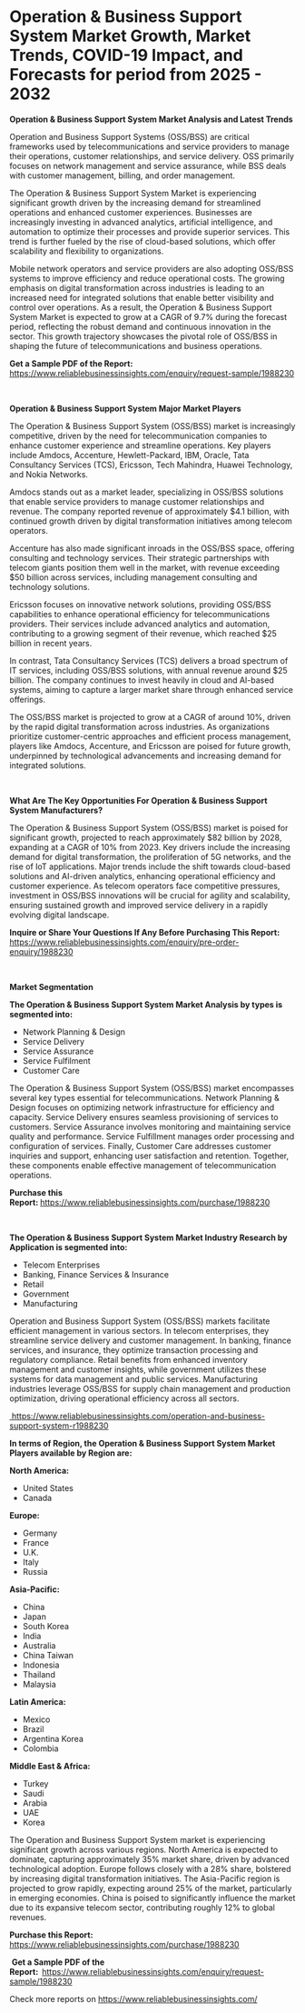 <p><h1>Operation & Business Support System Market Growth, Market Trends, COVID-19 Impact, and Forecasts for period from 2025 - 2032</h1></p><p><strong>Operation & Business Support System Market Analysis and Latest Trends</strong></p>
<p><p>Operation and Business Support Systems (OSS/BSS) are critical frameworks used by telecommunications and service providers to manage their operations, customer relationships, and service delivery. OSS primarily focuses on network management and service assurance, while BSS deals with customer management, billing, and order management.</p><p>The Operation & Business Support System Market is experiencing significant growth driven by the increasing demand for streamlined operations and enhanced customer experiences. Businesses are increasingly investing in advanced analytics, artificial intelligence, and automation to optimize their processes and provide superior services. This trend is further fueled by the rise of cloud-based solutions, which offer scalability and flexibility to organizations.</p><p>Mobile network operators and service providers are also adopting OSS/BSS systems to improve efficiency and reduce operational costs. The growing emphasis on digital transformation across industries is leading to an increased need for integrated solutions that enable better visibility and control over operations. As a result, the Operation & Business Support System Market is expected to grow at a CAGR of 9.7% during the forecast period, reflecting the robust demand and continuous innovation in the sector. This growth trajectory showcases the pivotal role of OSS/BSS in shaping the future of telecommunications and business operations.</p></p>
<p><strong>Get a Sample PDF of the Report:&nbsp;</strong> <a href="https://www.reliablebusinessinsights.com/enquiry/request-sample/1988230?utm_campaign=3455&utm_medium=2&utm_source=Github&utm_content=ia&utm_term=28032025&utm_id=operation-business-support-system">https://www.reliablebusinessinsights.com/enquiry/request-sample/1988230</a></p>
<p>&nbsp;</p>
<p><strong>Operation & Business Support System Major Market Players</strong></p>
<p><p>The Operation & Business Support System (OSS/BSS) market is increasingly competitive, driven by the need for telecommunication companies to enhance customer experience and streamline operations. Key players include Amdocs, Accenture, Hewlett-Packard, IBM, Oracle, Tata Consultancy Services (TCS), Ericsson, Tech Mahindra, Huawei Technology, and Nokia Networks.</p><p>Amdocs stands out as a market leader, specializing in OSS/BSS solutions that enable service providers to manage customer relationships and revenue. The company reported revenue of approximately $4.1 billion, with continued growth driven by digital transformation initiatives among telecom operators.</p><p>Accenture has also made significant inroads in the OSS/BSS space, offering consulting and technology services. Their strategic partnerships with telecom giants position them well in the market, with revenue exceeding $50 billion across services, including management consulting and technology solutions.</p><p>Ericsson focuses on innovative network solutions, providing OSS/BSS capabilities to enhance operational efficiency for telecommunications providers. Their services include advanced analytics and automation, contributing to a growing segment of their revenue, which reached $25 billion in recent years.</p><p>In contrast, Tata Consultancy Services (TCS) delivers a broad spectrum of IT services, including OSS/BSS solutions, with annual revenue around $25 billion. The company continues to invest heavily in cloud and AI-based systems, aiming to capture a larger market share through enhanced service offerings.</p><p>The OSS/BSS market is projected to grow at a CAGR of around 10%, driven by the rapid digital transformation across industries. As organizations prioritize customer-centric approaches and efficient process management, players like Amdocs, Accenture, and Ericsson are poised for future growth, underpinned by technological advancements and increasing demand for integrated solutions.</p></p>
<p>&nbsp;</p>
<p><strong>What Are The Key Opportunities For Operation & Business Support System Manufacturers?</strong></p>
<p><p>The Operation & Business Support System (OSS/BSS) market is poised for significant growth, projected to reach approximately $82 billion by 2028, expanding at a CAGR of 10% from 2023. Key drivers include the increasing demand for digital transformation, the proliferation of 5G networks, and the rise of IoT applications. Major trends include the shift towards cloud-based solutions and AI-driven analytics, enhancing operational efficiency and customer experience. As telecom operators face competitive pressures, investment in OSS/BSS innovations will be crucial for agility and scalability, ensuring sustained growth and improved service delivery in a rapidly evolving digital landscape.</p></p>
<p><strong>Inquire or Share Your Questions If Any Before Purchasing This Report:</strong> <a href="https://www.reliablebusinessinsights.com/enquiry/pre-order-enquiry/1988230?utm_campaign=3455&utm_medium=2&utm_source=Github&utm_content=ia&utm_term=28032025&utm_id=operation-business-support-system">https://www.reliablebusinessinsights.com/enquiry/pre-order-enquiry/1988230</a></p>
<p>&nbsp;</p>
<p><strong>Market Segmentation</strong></p>
<p><strong>The Operation & Business Support System Market Analysis by types is segmented into:</strong></p>
<p><ul><li>Network Planning & Design</li><li>Service Delivery</li><li>Service Assurance</li><li>Service Fulfilment</li><li>Customer Care</li></ul></p>
<p><p>The Operation & Business Support System (OSS/BSS) market encompasses several key types essential for telecommunications. Network Planning & Design focuses on optimizing network infrastructure for efficiency and capacity. Service Delivery ensures seamless provisioning of services to customers. Service Assurance involves monitoring and maintaining service quality and performance. Service Fulfillment manages order processing and configuration of services. Finally, Customer Care addresses customer inquiries and support, enhancing user satisfaction and retention. Together, these components enable effective management of telecommunication operations.</p></p>
<p><strong>Purchase this Report:&nbsp;</strong><a href="https://www.reliablebusinessinsights.com/purchase/1988230?utm_campaign=3455&utm_medium=2&utm_source=Github&utm_content=ia&utm_term=28032025&utm_id=operation-business-support-system">https://www.reliablebusinessinsights.com/purchase/1988230</a></p>
<p>&nbsp;</p>
<p><strong>The Operation & Business Support System Market Industry Research by Application is segmented into:</strong></p>
<p><ul><li>Telecom Enterprises</li><li>Banking, Finance Services & Insurance</li><li>Retail</li><li>Government</li><li>Manufacturing</li></ul></p>
<p><p>Operation and Business Support System (OSS/BSS) markets facilitate efficient management in various sectors. In telecom enterprises, they streamline service delivery and customer management. In banking, finance services, and insurance, they optimize transaction processing and regulatory compliance. Retail benefits from enhanced inventory management and customer insights, while government utilizes these systems for data management and public services. Manufacturing industries leverage OSS/BSS for supply chain management and production optimization, driving operational efficiency across all sectors.</p></p>
<p><a href="https://www.reliablebusinessinsights.com/operation-and-business-support-system-r1988230?utm_campaign=3455&utm_medium=2&utm_source=Github&utm_content=ia&utm_term=28032025&utm_id=operation-business-support-system">&nbsp;https://www.reliablebusinessinsights.com/operation-and-business-support-system-r1988230</a></p>
<p><strong>In terms of Region, the Operation & Business Support System Market Players available by Region are:</strong></p>
<p>
    <p> <strong> North America: </strong>
        <ul>
            <li>United States</li>
            <li>Canada</li>
        </ul>
        </p> 
    <p> <strong> Europe: </strong>
        <ul>
            <li>Germany</li>
            <li>France</li>
            <li>U.K.</li>
            <li>Italy</li>
            <li>Russia</li>
        </ul>
        </p> 
    <p> <strong> Asia-Pacific: </strong>
        <ul>
            <li>China</li>
            <li>Japan</li>
            <li>South Korea</li>
            <li>India</li>
            <li>Australia</li>
            <li>China Taiwan</li>
            <li>Indonesia</li>
            <li>Thailand</li>
            <li>Malaysia</li>
        </ul>
        </p> 
    <p> <strong> Latin America: </strong>
        <ul>
            <li>Mexico</li>
            <li>Brazil</li>
            <li>Argentina Korea</li>
            <li>Colombia</li>
        </ul>
        </p> 
    <p> <strong> Middle East & Africa: </strong>
        <ul>
            <li>Turkey</li>
            <li>Saudi</li>
            <li>Arabia</li>
            <li>UAE</li>
            <li>Korea</li>
        </ul>
    </p>
    </p>
<p><p>The Operation and Business Support System market is experiencing significant growth across various regions. North America is expected to dominate, capturing approximately 35% market share, driven by advanced technological adoption. Europe follows closely with a 28% share, bolstered by increasing digital transformation initiatives. The Asia-Pacific region is projected to grow rapidly, expecting around 25% of the market, particularly in emerging economies. China is poised to significantly influence the market due to its expansive telecom sector, contributing roughly 12% to global revenues.</p></p>
<p><strong>Purchase this Report: </strong><a href="https://www.reliablebusinessinsights.com/purchase/1988230?utm_campaign=3455&utm_medium=2&utm_source=Github&utm_content=ia&utm_term=28032025&utm_id=operation-business-support-system">https://www.reliablebusinessinsights.com/purchase/1988230</a></p>
<p>&nbsp;<strong>Get a Sample PDF of the Report:&nbsp;&nbsp;</strong><a href="https://www.reliablebusinessinsights.com/enquiry/request-sample/1988230?utm_campaign=3455&utm_medium=2&utm_source=Github&utm_content=ia&utm_term=28032025&utm_id=operation-business-support-system">https://www.reliablebusinessinsights.com/enquiry/request-sample/1988230</a></p>
<p><strong></strong></p>
<p>Check more reports on <a href="https://www.reliablebusinessinsights.com/?utm_campaign=3455&utm_medium=2&utm_source=Github&utm_content=ia&utm_term=28032025&utm_id=operation-business-support-system">https://www.reliablebusinessinsights.com/</a></p>